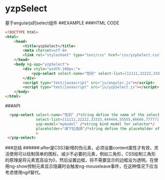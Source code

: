 # yzpSelect
基于angularjs的select组件
##EXAMPLE
###HTML CODE
```html
<!DOCTYPE html>
<html>
	<head>
		<title>yzpSelect</title>
		<meta charset=utf-8>
		<link rel="stylesheet" type="text/css" href="css/yzpSelect.css">
	</head>
	<body ng-app="yzpSelect">
		<div style="width:100px;">
			<yzp-select select-name="性别" select-list=[11111,22222,33333,444444,55555,66666,77777] yzp-model="mymodel" placeholder="请下拉选择"></yzp-select>
		</div>
		<script type="text/javascript" src="js/angular.js"></script>
		<script type="text/javascript" src="js/yzpSelect.js"></script>
	</body>
</html>
```
###API
```html
  <yzp-select select-name="性别" /*string define the name of the selector*/
              select-list=[11111,22222,33333,444444,55555,66666,77777] /*array define the list of the selector*/
              yzp-model="mymodel" /*string bind model for selector*/
              placeholder="请下拉选择"/*string define the placeholder of the selector*/
              >
 </yzp-select>
```
###总结
######:after是CSS3新增的伪元素，必须设置content属性才有效，灵活使用可以绘制简单的图标，减少不必要的元素，例如三角形，CSS绘制三角形的原理是将元素宽高设为0，然后设置边框，将不需要显示的边框设为透明。在使用ng-show控制元素显示隐藏时会触发ng-mouseleave事件，在这种情况下应当考虑使用ngif替代。
